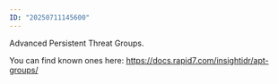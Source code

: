 ```yaml
---
ID: "20250711145600"
---
```

Advanced Persistent Threat Groups.

You can find known ones here:
https://docs.rapid7.com/insightidr/apt-groups/